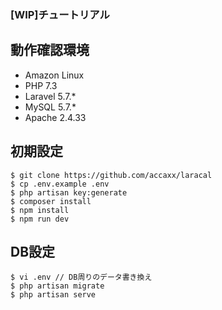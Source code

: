 ### [WIP]チュートリアル

## 動作確認環境
- Amazon Linux 
- PHP 7.3
- Laravel 5.7.*
- MySQL 5.7.*
- Apache 2.4.33

## 初期設定
```
$ git clone https://github.com/accaxx/laracal
$ cp .env.example .env
$ php artisan key:generate
$ composer install
$ npm install
$ npm run dev
```

## DB設定
```
$ vi .env // DB周りのデータ書き換え
$ php artisan migrate
$ php artisan serve
```

